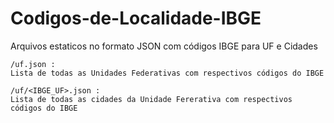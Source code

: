 # Codigos-de-Localidade-IBGE

Arquivos estaticos no formato JSON com códigos IBGE para UF e Cidades

```
/uf.json : 
Lista de todas as Unidades Federativas com respectivos códigos do IBGE

/uf/<IBGE_UF>.json : 
Lista de todas as cidades da Unidade Fererativa com respectivos códigos do IBGE
```
